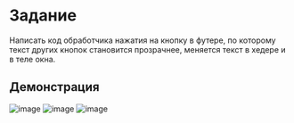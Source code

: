 # Задание
Написать код обработчика нажатия на кнопку в футере, по которому текст других кнопок становится прозрачнее, меняется текст в хедере и в теле окна.

## Демонстрация
![image](https://github.com/vladnov138/qml/assets/113700660/191e6759-555d-4446-9bff-1ac0d8695956)
![image](https://github.com/vladnov138/qml/assets/113700660/e2410ed3-1537-4ae7-bc6d-f3921f0efa2c)
![image](https://github.com/vladnov138/qml/assets/113700660/8c828a21-9847-43ad-910b-32359f0302bd)
